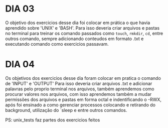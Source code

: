 # DIA 03

O objetivo dos exercicios desse dia foi colocar em prática o que havia aprendido sobre 'UNIX' e 'BASH'. Para isso deveria criar arquivos e pastas no terminal para treinar os comando passados como `touch`, `rmkdir`, `cd`, entre outros comando, sempre adicionando conteudos em formato .txt e executando comando como exercicios passavam.

# DIA 04

Os objetivos dos exercicios desse dia foram colocar em pratica o comando de 'INPUT' e 'OUTPUT' Para isso deveria criar arquivos .txt e adicionar palavras pelo proprio terminal nos arquivos, também aprendemos como procurar valores nos arquivos, com isso aprendemos também a mudar permissões dos arquivos e pastas em forma octal e indentificando o -RWX, após foi ensinado a como gerenciar processos colocando e retirando do background, utilização do `sleep e entre outros comandos.

PS: unix_tests faz partes dos exercicios feitos

